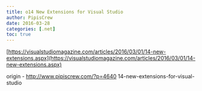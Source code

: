 ```yaml
---
title: o14 New Extensions for Visual Studio
author: PipisCrew
date: 2016-03-28
categories: [.net]
toc: true
---
```


[https://visualstudiomagazine.com/articles/2016/03/01/14-new-extensions.aspx](https://visualstudiomagazine.com/articles/2016/03/01/14-new-extensions.aspx)

origin - http://www.pipiscrew.com/?p=4640 14-new-extensions-for-visual-studio